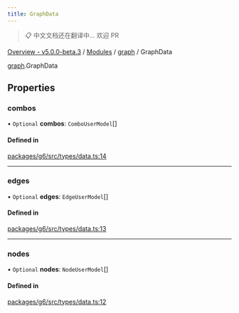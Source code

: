 ```yaml
---
title: GraphData
---
```


> 📋 中文文档还在翻译中... 欢迎 PR

[Overview - v5.0.0-beta.3](../../README.zh.md) / [Modules](../../modules.zh.md) / [graph](../../modules/graph.zh.md) / GraphData

[graph](../../modules/graph.zh.md).GraphData

## Properties

### combos

• `Optional` **combos**: `ComboUserModel`[]

#### Defined in

[packages/g6/src/types/data.ts:14](https://github.com/antvis/G6/blob/61e525e59b/packages/g6/src/types/data.ts#L14)

---

### edges

• `Optional` **edges**: `EdgeUserModel`[]

#### Defined in

[packages/g6/src/types/data.ts:13](https://github.com/antvis/G6/blob/61e525e59b/packages/g6/src/types/data.ts#L13)

---

### nodes

• `Optional` **nodes**: `NodeUserModel`[]

#### Defined in

[packages/g6/src/types/data.ts:12](https://github.com/antvis/G6/blob/61e525e59b/packages/g6/src/types/data.ts#L12)
